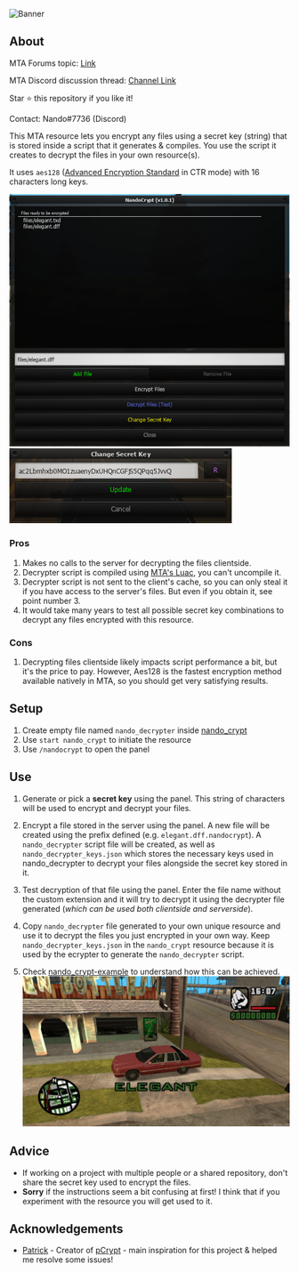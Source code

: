 ![Banner](https://i.imgur.com/4Ab6hS3.png)

## About

MTA Forums topic: [Link](https://forum.mtasa.com/topic/134836-rel-nandocrypt-file-encryption-resource/)

MTA Discord discussion thread: [Channel Link](https://discord.com/channels/278474088903606273/955219814358597642/955220504422273095)

Star ⭐ this repository if you like it!

Contact: Nando#7736 (Discord)

This MTA resource lets you encrypt any files using a secret key (string) that is stored inside a script that it generates & compiles. You use the script it creates to decrypt the files in your own resource(s).

It uses `aes128` ([Advanced Encryption Standard](https://en.wikipedia.org/wiki/Advanced_Encryption_Standard) in CTR mode) with 16 characters long keys.

![1](.github/1.png)
![2](.github/2.png)

### Pros

1. Makes no calls to the server for decrypting the files clientside.
2. Decrypter script is compiled using [MTA's Luac](https://forum.mtasa.com/topic/67224-luacmtasacom-and-us/), you can't uncompile it.
3. Decrypter script is not sent to the client's cache, so you can only steal it if you have access to the server's files. But even if you obtain it, see point number 3.
4. It would take many years to test all possible secret key combinations to decrypt any files encrypted with this resource.

### Cons

1. Decrypting files clientside likely impacts script performance a bit, but it's the price to pay. However, Aes128 is the fastest encryption method available natively in MTA, so you should get very satisfying results.

## Setup

1. Create empty file named `nando_decrypter` inside [nando_crypt](/nando_crypt)
2. Use `start nando_crypt` to initiate the resource
3. Use `/nandocrypt` to open the panel

## Use

1. Generate or pick a **secret key** using the panel.
This string of characters will be used to encrypt and decrypt your files.

2. Encrypt a file stored in the server using the panel.
A new file will be created using the prefix defined (e.g. `elegant.dff.nandocrypt`).
A `nando_decrypter` script file will be created, as well as `nando_decrypter_keys.json` which stores the necessary keys used in nando_decrypter to decrypt your files alongside the secret key stored in it.

3. Test decryption of that file using the panel.
Enter the file name without the custom extension and it will try to decrypt it using the decrypter file generated (*which can be used both clientside and serverside*).

4. Copy `nando_decrypter` file generated to your own unique resource and use it to decrypt the files you just encrypted in your own way.
Keep `nando_decrypter_keys.json` in the `nando_crypt` resource because it is used by the ecrypter to generate the `nando_decrypter` script.

5. Check [nando_crypt-example](/nando_crypt-example) to understand how this can be achieved.
![example_demo](/nando_crypt-example/demo.png)

## Advice

- If working on a project with multiple people or a shared repository, don't share the secret key used to encrypt the files.
- **Sorry** if the instructions seem a bit confusing at first! I think that if you experiment with the resource you will get used to it.

## Acknowledgements

- [Patrick](https://forum.mtasa.com/profile/43688-patrick/) - Creator of [pCrypt](https://mtaclub.eu/pcrypt) - main inspiration for this project & helped me resolve some issues!
